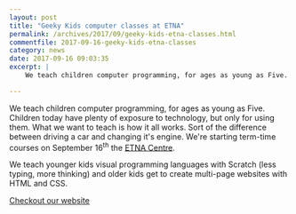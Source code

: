 ```yaml
---
layout: post
title: "Geeky Kids computer classes at ETNA"
permalink: /archives/2017/09/geeky-kids-etna-classes.html
commentfile: 2017-09-16-geeky-kids-etna-classes
category: news
date: 2017-09-16 09:03:35
excerpt: |
    We teach children computer programming, for ages as young as Five. Children today have plenty of exposure to technology, but only for using them. What we want to teach is how it all works. Sort of the difference between driving a car and changing it's engine. We're starting term-time courses on September 16<sup>th</sup> the <a href="https://stmargarets.london/directory/other/201110040733">ETNA Centre</a>.

---
```


We teach children computer programming, for ages as young as Five. Children today have plenty of exposure to technology, but only for using them. What we want to teach is how it all works. Sort of the difference between driving a car and changing it's engine. We're starting term-time courses on September 16<sup>th</sup> the [ETNA Centre](https://stmargarets.london/directory/other/201110040733).

We teach younger kids visual programming languages with Scratch (less typing, more thinking) and older kids get to create multi-page websites with HTML and CSS.

[Checkout our website](http://geekykids.co.uk/?location=Twickenham)
